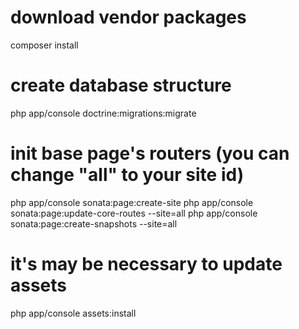 # download vendor packages
composer install

# create database structure
php app/console doctrine:migrations:migrate

# init base page's routers (you can change "all" to your site id)
php app/console sonata:page:create-site
php app/console sonata:page:update-core-routes --site=all
php app/console sonata:page:create-snapshots --site=all
# it's may be necessary to update assets
php app/console assets:install
